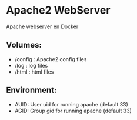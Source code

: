 # Apache2 WebServer

Apache webserver en Docker

## Volumes:

- /config : Apache2 config files
- /log : log files
- /html : html files

## Environment:

- AUID: User uid for running apache (default 33)
- AGID: Group gid for running apache (default 33)